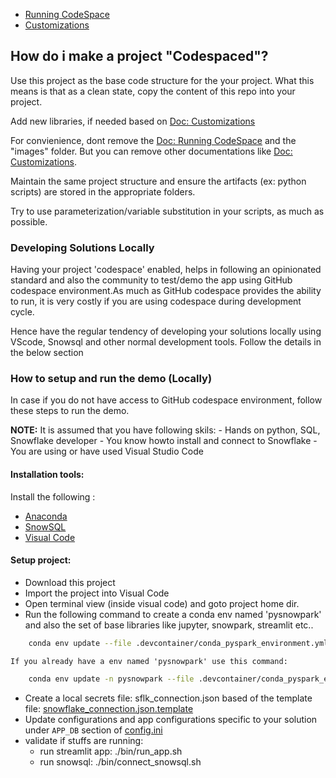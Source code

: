 
- [Running CodeSpace](Running_CodeSpace.md)
- [Customizations](Customizations.md)

## How do i make a project "Codespaced"?
Use this project as the base code structure for the your project. What this means is that as a clean state, copy the content of this repo into your project.

Add new libraries, if needed based on [Doc: Customizations](Customizations.md)

For convienience, dont remove the [Doc: Running CodeSpace](Running_CodeSpace.md) and the "images" folder. But you can remove other documentations like [Doc: Customizations](Customizations.md).

Maintain the same project structure and ensure the artifacts (ex: python scripts) are stored in the appropriate folders. 

Try to use parameterization/variable substitution in your scripts, as much as possible.

### Developing Solutions Locally
Having your project 'codespace' enabled, helps in following an opinionated standard and also the community to test/demo the app using GitHub codespace environment.As much as GitHub codespace provides the ability to run, it is very costly if you are using codespace during development cycle. 

Hence have the regular tendency of developing your solutions locally using VScode, Snowsql and other normal development tools. Follow the details in the below section

### How to setup and run the demo (Locally)
In case if you do not have access to GitHub codespace environment, follow these steps to run the demo.

**NOTE:** It is assumed that you have following skils:
    - Hands on python, SQL, Snowflake developer
    - You know howto install and connect to Snowflake 
    - You are using or have used Visual Studio Code

#### Installation tools:
Install the following :

- [Anaconda](https://www.anaconda.com/)
- [SnowSQL](https://docs.snowflake.com/en/user-guide/snowsql-install-config.html) 
- [Visual Code](https://code.visualstudio.com/)

#### Setup project:
- Download this project
- Import the project into Visual Code
- Open terminal view (inside visual code) and goto project home dir.
- Run the following command to create a conda env named 'pysnowpark' and also the set of base libraries like jupyter, snowpark, streamlit etc..
```sh
    conda env update --file .devcontainer/conda_pyspark_environment.yml
```

    If you already have a env named 'pysnowpark' use this command:
```sh
    conda env update -n pysnowpark --file .devcontainer/conda_pyspark_environment.yml
```

- Create a local secrets file: sflk_connection.json based of the template file: [snowflake_connection.json.template](../snowflake_connection.template.json)
- Update configurations and app configurations specific to your solution under `APP_DB` section of [config.ini](../config.ini)
- validate if stuffs are running:
  - run streamlit app: ./bin/run_app.sh
  - run snowsql: ./bin/connect_snowsql.sh

